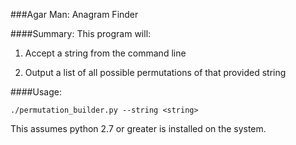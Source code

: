 ###Agar Man: Anagram Finder

####Summary:
This program will:

1.  Accept a string from the command line

2.  Output a list of all possible permutations of that provided string

####Usage:

```
./permutation_builder.py --string <string> 
```

This assumes python 2.7 or greater is installed on the system.
